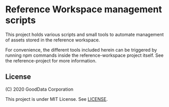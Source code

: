 # Reference Workspace management scripts

This project holds various scripts and small tools to automate management of assets stored in the
reference workspace.

For convenience, the different tools included herein can be triggered by running npm commands inside
the reference-workspace project itself. See the reference-project for more information.

## License

(C) 2020 GoodData Corporation

This project is under MIT License. See [LICENSE](LICENSE).
